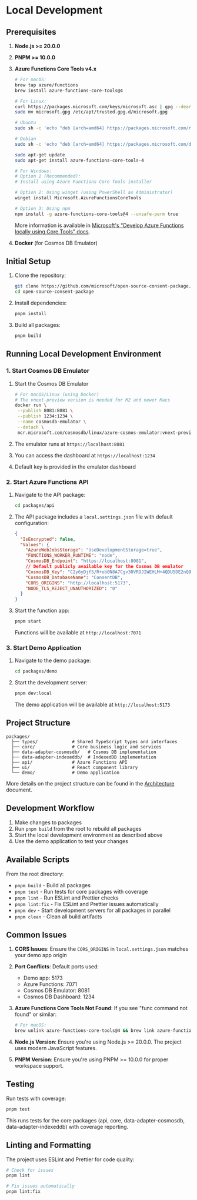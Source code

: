 # Local Development

## Prerequisites

1. **Node.js >= 20.0.0**
2. **PNPM >= 10.0.0**
3. **Azure Functions Core Tools v4.x**

   ```bash
   # For macOS:
   brew tap azure/functions
   brew install azure-functions-core-tools@4
   ```

   ```bash
   # For Linux:
   curl https://packages.microsoft.com/keys/microsoft.asc | gpg --dearmor > microsoft.gpg
   sudo mv microsoft.gpg /etc/apt/trusted.gpg.d/microsoft.gpg
   
   # Ubuntu
   sudo sh -c 'echo "deb [arch=amd64] https://packages.microsoft.com/repos/microsoft-ubuntu-$(lsb_release -cs 2>/dev/null)-prod $(lsb_release -cs 2>/dev/null) main" > /etc/apt/sources.list.d/dotnetdev.list'
   
   # Debian
   sudo sh -c 'echo "deb [arch=amd64] https://packages.microsoft.com/debian/$(lsb_release -rs 2>/dev/null | cut -d'.' -f 1)/prod $(lsb_release -cs 2>/dev/null) main" > /etc/apt/sources.list.d/dotnetdev.list'
   
   sudo apt-get update
   sudo apt-get install azure-functions-core-tools-4
   ```

   ```bash
   # For Windows:
   # Option 1 (Recommended):
   # Install using Azure Functions Core Tools installer
   
   # Option 2: Using winget (using PowerShell as Administrator)
   winget install Microsoft.AzureFunctionsCoreTools

   # Option 3: Using npm
   npm install -g azure-functions-core-tools@4 --unsafe-perm true
   ```

   More information is available in [Microsoft's "Develop Azure Functions locally using Core Tools" docs](https://learn.microsoft.com/en-us/azure/azure-functions/functions-run-local?tabs=windows%2Cisolated-process%2Cnode-v4%2Cpython-v2%2Chttp-trigger%2Ccontainer-apps&pivots=programming-language-typescript).

4. **Docker** (for Cosmos DB Emulator)

## Initial Setup

1. Clone the repository:

   ```bash
   git clone https://github.com/microsoft/open-source-consent-package.git
   cd open-source-consent-package
   ```

2. Install dependencies:

   ```bash
   pnpm install
   ```

3. Build all packages:

   ```bash
   pnpm build
   ```

## Running Local Development Environment

### 1. Start Cosmos DB Emulator

1. Start the Cosmos DB Emulator

   ```bash
   # For macOS/Linux (using Docker)
   # The vnext-preview version is needed for M2 and newer Macs
   docker run \
    --publish 8081:8081 \
    --publish 1234:1234 \
    --name cosmosdb-emulator \
    --detach \
    mcr.microsoft.com/cosmosdb/linux/azure-cosmos-emulator:vnext-preview
   ```

2. The emulator runs at `https://localhost:8081`
3. You can access the dashboard at `https://localhost:1234`
4. Default key is provided in the emulator dashboard

### 2. Start Azure Functions API

1. Navigate to the API package:

   ```bash
   cd packages/api
   ```

2. The API package includes a `local.settings.json` file with default configuration:

   ```json
   {
     "IsEncrypted": false,
     "Values": {
       "AzureWebJobsStorage": "UseDevelopmentStorage=true",
       "FUNCTIONS_WORKER_RUNTIME": "node",
       "CosmosDB_Endpoint": "https://localhost:8081",
       // Default publicly available key for the Cosmos DB emulator
       "CosmosDB_Key": "C2y6yDjf5/R+ob0N8A7Cgv30VRDJIWEHLM+4QDU5DE2nQ9nDuVTqobD4b8mGGyPMbIZnqyMsEcaGQy67XIw/Jw==",
       "CosmosDB_DatabaseName": "ConsentDB",
       "CORS_ORIGINS": "http://localhost:5173",
       "NODE_TLS_REJECT_UNAUTHORIZED": "0"
     }
   }
   ```

3. Start the function app:

   ```bash
   pnpm start
   ```

   Functions will be available at `http://localhost:7071`

### 3. Start Demo Application

1. Navigate to the demo package:

   ```bash
   cd packages/demo
   ```

2. Start the development server:

   ```bash
   pnpm dev:local
   ```

   The demo application will be available at `http://localhost:5173`

## Project Structure

```
packages/
  ├── types/             # Shared TypeScript types and interfaces
  ├── core/              # Core business logic and services
  ├── data-adapter-cosmosdb/   # Cosmos DB implementation
  ├── data-adapter-indexeddb/  # IndexedDB implementation
  ├── api/               # Azure Functions API
  ├── ui/                # React component library
  └── demo/              # Demo application
```

More details on the project structure can be found in the [Architecture](./architecture.md) document.

## Development Workflow

1. Make changes to packages
2. Run `pnpm build` from the root to rebuild all packages
3. Start the local development environment as described above
4. Use the demo application to test your changes

## Available Scripts

From the root directory:

- `pnpm build` - Build all packages
- `pnpm test` - Run tests for core packages with coverage
- `pnpm lint` - Run ESLint and Prettier checks
- `pnpm lint:fix` - Fix ESLint and Prettier issues automatically
- `pnpm dev` - Start development servers for all packages in parallel
- `pnpm clean` - Clean all build artifacts

## Common Issues

1. **CORS Issues**: Ensure the `CORS_ORIGINS` in `local.settings.json` matches your demo app origin

2. **Port Conflicts**: Default ports used:
   - Demo app: 5173
   - Azure Functions: 7071
   - Cosmos DB Emulator: 8081
   - Cosmos DB Dashboard: 1234

3. **Azure Functions Core Tools Not Found**: If you see "func command not found" or similar:

   ```bash
   # For macOS:
   brew unlink azure-functions-core-tools@4 && brew link azure-functions-core-tools@4
   ```

4. **Node.js Version**: Ensure you're using Node.js >= 20.0.0. The project uses modern JavaScript features.

5. **PNPM Version**: Ensure you're using PNPM >= 10.0.0 for proper workspace support.

## Testing

Run tests with coverage:

```bash
pnpm test
```

This runs tests for the core packages (api, core, data-adapter-cosmosdb, data-adapter-indexeddb) with coverage reporting.

## Linting and Formatting

The project uses ESLint and Prettier for code quality:

```bash
# Check for issues
pnpm lint

# Fix issues automatically
pnpm lint:fix
```
